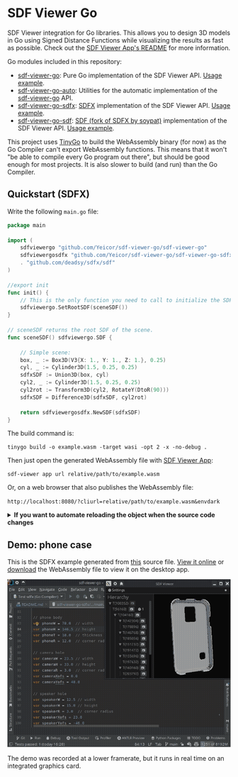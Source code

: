 # SDF Viewer Go

SDF Viewer integration for Go libraries.
This allows you to design 3D models in Go using Signed Distance Functions while visualizing the results as fast as
possible.
Check out the [SDF Viewer App's README](https://github.com/Yeicor/sdf-viewer) for more information.

Go modules included in this repository:

- [sdf-viewer-go](sdf-viewer-go): Pure Go implementation of the SDF Viewer
  API. [Usage example](sdf-viewer-go/example/main.go).
- [sdf-viewer-go-auto](sdf-viewer-go-auto): Utilities for the automatic implementation of
  the [sdf-viewer-go](sdf-viewer-go) API.
- [sdf-viewer-go-sdfx](sdf-viewer-go-auto): [SDFX](https://github.com/deadsy/sdfx) implementation of the SDF Viewer
  API. [Usage example](sdf-viewer-go-auto/example/main.go).
- [sdf-viewer-go-sdf](sdf-viewer-go-sdf): [SDF (fork of SDFX by soypat)](https://github.com/soypat/sdf)
  implementation of the SDF Viewer API. [Usage example](sdf-viewer-go-auto/example/main.go).

This project uses [TinyGo](https://tinygo.org) to build the WebAssembly binary (for now) as the Go Compiler can't export
WebAssembly functions. This means that it won't "be able to compile every Go program out there", but should be
good enough for most projects. It is also slower to build (and run) than the Go Compiler.

## Quickstart (SDFX)

Write the following `main.go` file:

```go
package main

import (
	sdfviewergo "github.com/Yeicor/sdf-viewer-go/sdf-viewer-go"
	sdfviewergosdfx "github.com/Yeicor/sdf-viewer-go/sdf-viewer-go-sdfx"
	. "github.com/deadsy/sdfx/sdf"
)

//export init
func init() {
	// This is the only function you need to call to initialize the SDF Viewer.
	sdfviewergo.SetRootSDF(sceneSDF())
}

// sceneSDF returns the root SDF of the scene.
func sceneSDF() sdfviewergo.SDF {

	// Simple scene:
	box, _ := Box3D(V3{X: 1., Y: 1., Z: 1.}, 0.25)
	cyl, _ := Cylinder3D(1.5, 0.25, 0.25)
	sdfxSDF := Union3D(box, cyl)
	cyl2, _ := Cylinder3D(1.5, 0.25, 0.25)
	cyl2rot := Transform3D(cyl2, RotateY(DtoR(90)))
	sdfxSDF = Difference3D(sdfxSDF, cyl2rot)

	return sdfviewergosdfx.NewSDF(sdfxSDF)
}
```

The build command is:

```shell
tinygo build -o example.wasm -target wasi -opt 2 -x -no-debug .
```

Then just open the generated WebAssembly file with [SDF Viewer App](https://github.com/Yeicor/sdf-viewer):

```shell
sdf-viewer app url relative/path/to/example.wasm
```

Or, on a web browser that also publishes the WebAssembly file:

`http://localhost:8080/?cliurl=relative/path/to/example.wasm&envdark`

<details>
<summary><b>If you want to automate reloading the object when the source code changes</b></summary>

Set up a server process that will automatically build the WebAssembly file
when the Go file changes, and send the updated file to the SDF Viewer App:

```shell
sdf-viewer server -s relative/path/to/example.wasm -w relative/path/to/main.go -b /bin/sh -b \-c -b "cd relative/path/to/ && tinygo build -o example.wasm -target wasi -opt 2 -x -no-debug -wasm-abi generic ."
```

Connect the app to this server process:

```shell
sdf-viewer app url http://localhost:8080/relative/path/to/example.wasm
```

Or, on a web browser with access to the local server:

`http://localhost:8080/?cliurl=http://localhost:8080/relative/path/to/example.wasm&envdark`

</details>

## Demo: phone case

This is the SDFX example generated from [this](sdf-viewer-go-auto/example/main.go) source file.
[View it online](https://yeicor.github.io/sdf-viewer/?cliurl=https://yeicor.github.io/sdf-viewer-go/sdf-viewer-go-sdfx.wasm&envdark)
or [download](https://yeicor.github.io/sdf-viewer-go/sdf-viewer-go-sdfx.wasm) the WebAssembly file to view it on the
desktop app.

![Demo GIF](.github/docs/demo.gif)

The demo was recorded at a lower framerate, but it runs in real time on an integrated graphics card.
